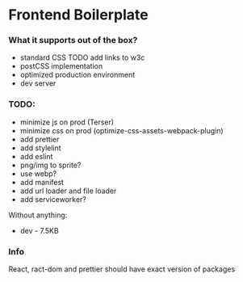 # Frontend Boilerplate

### What it supports out of the box?
- standard CSS TODO add links to w3c
- postCSS implementation
- optimized production environment
- dev server

### TODO:
- minimize js on prod (Terser)
- minimize css on prod (optimize-css-assets-webpack-plugin)
- add prettier
- add stylelint
- add eslint
- png/img to sprite?
- use webp?
- add manifest
- add url loader and file loader
- add serviceworker?

Without anything:
- dev - 7.5KB

### Info
React, ract-dom and prettier should have exact version of packages